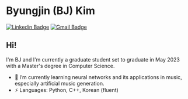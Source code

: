 # Byungjin (BJ) Kim
[![Linkedin Badge](https://img.shields.io/badge/-Byungjin_Kim-blue?style=flat-square&logo=Linkedin&logoColor=white&link=https://www.linkedin.com/in/bjkim00/)](https://www.linkedin.com/in/bjkim00/)
[![Gmail Badge](https://img.shields.io/badge/-bkim0018@gmail.com-c14438?style=flat-square&logo=Gmail&logoColor=white&link=mailto:bkim0018@gmail.com)](mailto:bkim0018@gmail.com)

## Hi!

I'm BJ and I'm currently a graduate student set to graduate in May 2023 with a Master's degree in Computer Science.

- 🌱 I’m currently learning neural networks and its applications in music, especially artificial music generation.
-  ⚡ Languages: Python, C++, Korean (fluent)

